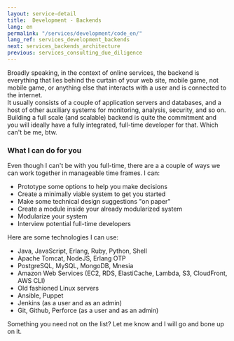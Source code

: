```yaml
---
layout: service-detail
title:  Development - Backends
lang: en
permalink: "/services/development/code_en/"
lang_ref: services_development_backends
next: services_backends_architecture
previous: services_consulting_due_diligence
---
```

Broadly speaking, in the context of online services, the backend is everything that lies behind the curtain of your web site, mobile game, not mobile game, or anything else that interacts with a user and is connected to the internet.  
It usually consists of a couple of application servers and databases, and a host of other auxiliary systems for monitoring, analysis, security, and so on.  
Building a full scale (and scalable) backend is quite the commitment and you will ideally have a fully integrated, full-time developer for that. Which can't be me, btw.

### What I can do for you
Even though I can't be with you full-time, there are a a couple of ways we can work together in manageable time frames. I can:
- Prototype some options to help you make decisions
- Create a minimally viable system to get you started
- Make some technical design suggestions "on paper"
- Create a module inside your already modularized system
- Modularize your system
- Interview potential full-time developers

Here are some technologies I can use:
- Java, JavaScript, Erlang, Ruby, Python, Shell
- Apache Tomcat, NodeJS, Erlang OTP
- PostgreSQL, MySQL, MongoDB, Mnesia
- Amazon Web Services (EC2, RDS, ElastiCache, Lambda, S3, CloudFront, AWS CLI)
- Old fashioned Linux servers
- Ansible, Puppet
- Jenkins (as a user and as an admin)
- Git, Github, Perforce (as a user and as an admin)

Something you need not on the list? Let me know and I will go and bone up on it.
